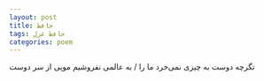 ```yaml
---
layout: post
title: حافظ
tags: حافظ غزل
categories: poem
---
```


تگرچه دوست به چیزی نمی‌خرد ما را / به عالمی نفروشیم مویی از سر دوست